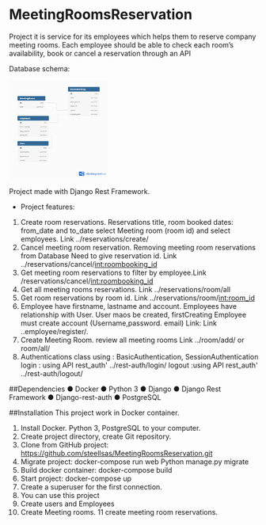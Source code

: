 # MeetingRoomsReservation
Project it is service for its employees which helps them to reserve company meeting rooms. Each employee should be able to check each
room’s availability, book or cancel a reservation through an API

 Database schema:

 <img height="200" src="https://github.com/steellsas/MeetingRoomsReservation/blob/main/Document/MeetingRoom%20reservations.png" width="200"/>  


Project made with Django Rest Framework. 
 * Project features: 
  1. Create room reservations. Reservations title, room booked dates: from_date and to_date  select Meeting room (room id) and select employees. Link  ../reservations/create/
  2. Cancel meeting room reservation. Removing meeting room reservations from Database  Need to give reservation id. Link ../reservations/cancel/<int:roombooking_id>
  3. Get meeting room reservations to filter by employee.Link /reservations/cancel/<int:roombooking_id>
  4. Get all meeting rooms reservations. Link ../reservations/room/all
  5. Get room reservations by room id. Link ../reservations/room/<int:room_id>
  6. Employee have firstname, lastname and account. Employees have relationship with User. User maos be created, firstCreating Employee must create account (Username,password. email)
     Link: Link ..employee/register/.
  7. Create Meeting Room. review all meeting rooms Link ../room/add/  or room/all/
  8. Authentications class using  : BasicAuthentication, SessionAuthentication
 login : using API rest_auth' ../rest-auth/login/
 logout :using API rest_auth' ../rest-auth/logout/
        
##Dependencies
● Docker 
● Python 3
● Django
● Django Rest Framework
● Django-rest-auth
● PostgreSQL

##Installation
This project work in Docker container. 
  1. Install Docker. Python 3, PostgreSQL to your computer.
  2. Create project directory, create Git repository. 
  3. Clone from GitHub  project: https://github.com/steellsas/MeetingRoomsReservation.git
  4. Migrate project: docker-compose run web Python manage.py migrate
  5. Build docker container: docker-compose build
  6. Start project: docker-compose up
  7. Create a superuser for the first connection.
  8. You can use this project
  9. Create users and Employees
  10. Create Meeting rooms.
  11 create meeting room reservations.
